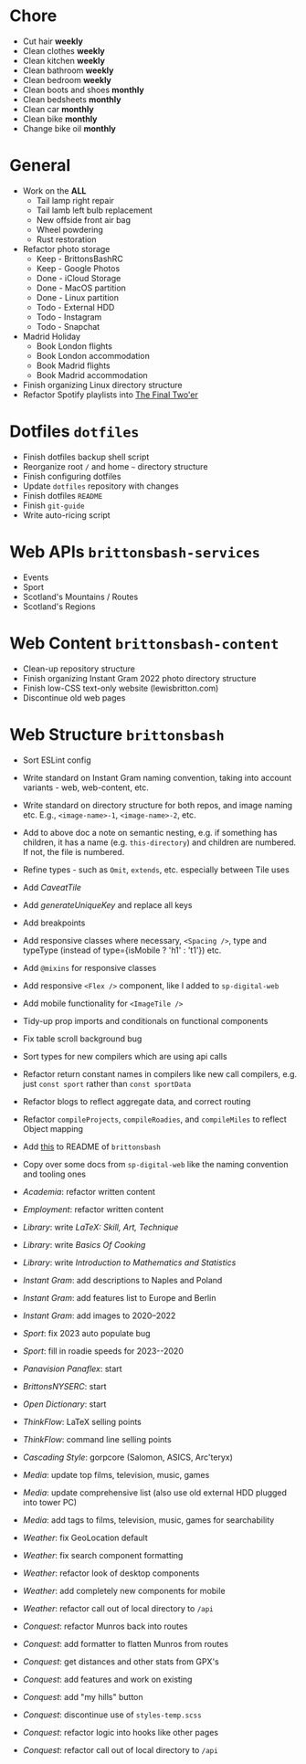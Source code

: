 # Chore

- Cut hair **weekly**
- Clean clothes **weekly**
- Clean kitchen **weekly**
- Clean bathroom **weekly**
- Clean bedroom **weekly**
- Clean boots and shoes **monthly**
- Clean bedsheets **monthly**
- Clean car **monthly**
- Clean bike **monthly**
- Change bike oil **monthly**

# General

- Work on the **ALL**
  - Tail lamp right repair
  - Tail lamb left bulb replacement
  - New offside front air bag
  - Wheel powdering
  - Rust restoration
- Refactor photo storage
  - Keep - BrittonsBashRC
  - Keep - Google Photos
  - Done - iCloud Storage
  - Done - MacOS partition
  - Done - Linux partition
  - Todo - External HDD
  - Todo - Instagram
  - Todo - Snapchat
- Madrid Holiday
  - Book London flights
  - Book London accommodation
  - Book Madrid flights
  - Book Madrid accommodation
- Finish organizing Linux directory structure
- Refactor Spotify playlists into [The Final Two'er](./the-final-twoer-discs.md)

# Dotfiles `dotfiles`

- Finish dotfiles backup shell script
- Reorganize root `/` and home `~` directory structure
- Finish configuring dotfiles
- Update `dotfiles` repository with changes
- Finish dotfiles `README`
- Finish `git-guide`
- Write auto-ricing script

# Web APIs `brittonsbash-services`

- Events
- Sport
- Scotland's Mountains / Routes
- Scotland's Regions

# Web Content `brittonsbash-content`

- Clean-up repository structure
- Finish organizing Instant Gram 2022 photo directory structure
- Finish low-CSS text-only website (lewisbritton.com)
- Discontinue old web pages

# Web Structure `brittonsbash`

- Sort ESLint config
- Write standard on Instant Gram naming convention, taking into account variants - web, web-content, etc.
- Write standard on directory structure for both repos, and image naming etc. E.g., `<image-name>-1`, `<image-name>-2`, etc.
- Add to above doc a note on semantic nesting, e.g. if something has children, it has a name (e.g. `this-directory`) and children are numbered. If not, the file is numbered.
- Refine types - such as `Omit`, `extends`, etc. especially between Tile uses
- Add _CaveatTile_
- Add _generateUniqueKey_ and replace all keys
- Add breakpoints
- Add responsive classes where necessary, `<Spacing />`, type and typeType (instead of type={isMobile ? 'h1' : 't1'}) etc.
- Add `@mixins` for responsive classes
- Add responsive `<Flex />` component, like I added to `sp-digital-web`
- Add mobile functionality for `<ImageTile />`
- Tidy-up prop imports and conditionals on functional components
- Fix table scroll background bug
- Sort types for new compilers which are using api calls
- Refactor return constant names in compilers like new call compilers, e.g. just `const sport` rather than `const sportData`
- Refactor blogs to reflect aggregate data, and correct routing
- Refactor `compileProjects`, `compileRoadies`, and `compileMiles` to reflect Object mapping
- Add [this](https://eslint.org/docs/latest/use/getting-started) to README of `brittonsbash`
- Copy over some docs from `sp-digital-web` like the naming convention and tooling ones

- _Academia_: refactor written content
- _Employment_: refactor written content

- _Library_: write _LaTeX: Skill, Art, Technique_
- _Library_: write _Basics Of Cooking_
- _Library_: write _Introduction to Mathematics and Statistics_

- _Instant Gram_: add descriptions to Naples and Poland
- _Instant Gram_: add features list to Europe and Berlin
- _Instant Gram_: add images to 2020–2022

- _Sport_: fix 2023 auto populate bug
- _Sport_: fill in roadie speeds for 2023--2020

- _Panavision Panaflex_: start

- _BrittonsNYSERC_: start

- _Open Dictionary_: start

- _ThinkFlow_: LaTeX selling points
- _ThinkFlow_: command line selling points

- _Cascading Style_: gorpcore (Salomon, ASICS, Arc'teryx)

- _Media_: update top films, television, music, games
- _Media_: update comprehensive list (also use old external HDD plugged into tower PC)
- _Media_: add tags to films, television, music, games for searchability

- _Weather_: fix GeoLocation default
- _Weather_: fix search component formatting
- _Weather_: refactor look of desktop components
- _Weather_: add completely new components for mobile
- _Weather_: refactor call out of local directory to `/api`

- _Conquest_: refactor Munros back into routes
- _Conquest_: add formatter to flatten Munros from routes
- _Conquest_: get distances and other stats from GPX's
- _Conquest_: add features and work on existing
- _Conquest_: add "my hills" button
- _Conquest_: discontinue use of `styles-temp.scss`
- _Conquest_: refactor logic into hooks like other pages
- _Conquest_: refactor call out of local directory to `/api`

